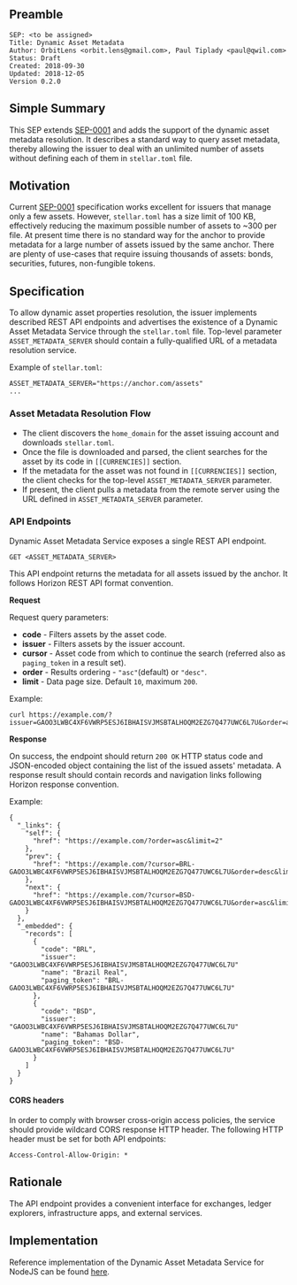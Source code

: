 ## Preamble

```
SEP: <to be assigned>
Title: Dynamic Asset Metadata
Author: OrbitLens <orbit.lens@gmail.com>, Paul Tiplady <paul@qwil.com>
Status: Draft
Created: 2018-09-30
Updated: 2018-12-05
Version 0.2.0
```

## Simple Summary

This SEP extends [SEP-0001](../ecosystem/sep-0001.md) and adds the support of 
the dynamic asset metadata resolution. It describes a standard way to query 
asset metadata, thereby allowing the issuer to deal with an unlimited number 
of assets without defining each of them in `stellar.toml` file.

## Motivation

Current [SEP-0001](../ecosystem/sep-0001.md) specification works excellent for 
issuers that manage only a few assets. However, `stellar.toml` has a size 
limit of 100 KB, effectively reducing the maximum possible number of assets 
to ~300 per file. At present time there is no standard way for the anchor to 
provide metadata for a large number of assets issued by the same anchor. 
There are plenty of use-cases that require issuing thousands of assets: 
bonds, securities, futures, non-fungible tokens. 

## Specification

To allow dynamic asset properties resolution, the issuer implements described 
REST API endpoints and advertises the existence of a 
Dynamic Asset Metadata Service through the `stellar.toml` file. 
Top-level parameter `ASSET_METADATA_SERVER` should contain a fully-qualified 
URL of a metadata resolution service.

Example of `stellar.toml`:
```
ASSET_METADATA_SERVER="https://anchor.com/assets"
...
```

### Asset Metadata Resolution Flow

- The client discovers the `home_domain` for the asset issuing account and 
downloads `stellar.toml`.
- Once the file is downloaded and parsed, the client searches for the asset 
by its code in `[[CURRENCIES]]` section.
- If the metadata for the asset was not found in `[[CURRENCIES]]` section, 
the client checks for the top-level `ASSET_METADATA_SERVER` parameter.
- If present, the client pulls a metadata from the remote server using the URL 
defined in `ASSET_METADATA_SERVER` parameter.

### API Endpoints

Dynamic Asset Metadata Service exposes a single REST API endpoint.

    GET <ASSET_METADATA_SERVER>

This API endpoint returns the metadata for all assets issued by the anchor. 
It follows Horizon REST API format convention. 

**Request**

Request query parameters:

- **code** - Filters assets by the asset code.
- **issuer** - Filters assets by the issuer account.
- **cursor** - Asset code from which to continue the search (referred also as 
`paging_token` in a result set).
- **order** - Results ordering - `"asc"`(default) or `"desc"`.
- **limit** - Data page size. Default `10`, maximum `200`.

Example: 

    curl https://example.com/?issuer=GAOO3LWBC4XF6VWRP5ESJ6IBHAISVJMSBTALHOQM2EZG7Q477UWC6L7U&order=asc&limit=2

**Response**

On success, the endpoint should return `200 OK` HTTP status code and 
JSON-encoded object containing the list of the issued assets' metadata. 
A response result should contain records and navigation links following 
Horizon response convention.

Example: 

```
{
  "_links": {
    "self": {
      "href": "https://example.com/?order=asc&limit=2"
    },
    "prev": {
      "href": "https://example.com/?cursor=BRL-GAOO3LWBC4XF6VWRP5ESJ6IBHAISVJMSBTALHOQM2EZG7Q477UWC6L7U&order=desc&limit=2"
    },
    "next": {
      "href": "https://example.com/?cursor=BSD-GAOO3LWBC4XF6VWRP5ESJ6IBHAISVJMSBTALHOQM2EZG7Q477UWC6L7U&order=asc&limit=2"
    }
  },
  "_embedded": {
    "records": [
      {
        "code": "BRL",
        "issuer": "GAOO3LWBC4XF6VWRP5ESJ6IBHAISVJMSBTALHOQM2EZG7Q477UWC6L7U"
        "name": "Brazil Real",
        "paging_token": "BRL-GAOO3LWBC4XF6VWRP5ESJ6IBHAISVJMSBTALHOQM2EZG7Q477UWC6L7U"
      },
      {
        "code": "BSD",
        "issuer": "GAOO3LWBC4XF6VWRP5ESJ6IBHAISVJMSBTALHOQM2EZG7Q477UWC6L7U"
        "name": "Bahamas Dollar",
        "paging_token": "BSD-GAOO3LWBC4XF6VWRP5ESJ6IBHAISVJMSBTALHOQM2EZG7Q477UWC6L7U"
      }
    ]
  }
}

```

####  CORS headers

In order to comply with browser cross-origin access policies, the service 
should provide wildcard CORS response HTTP header. The following HTTP header 
must be set for both API endpoints:

```
Access-Control-Allow-Origin: *
```

## Rationale

The API endpoint provides a convenient interface for exchanges, ledger 
explorers, infrastructure apps, and external services.

## Implementation

Reference implementation of the Dynamic Asset Metadata Service for NodeJS can 
be found [here](https://github.com/orbitlens/stellar-dynamic-asset-metadata-server).